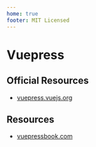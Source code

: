 ```yaml
---
home: true
footer: MIT Licensed
---
```

# Vuepress

## Official Resources
- [vuepress.vuejs.org](https://vuepress.vuejs.org)

## Resources
- [vuepressbook.com](https://vuepressbook.com)
